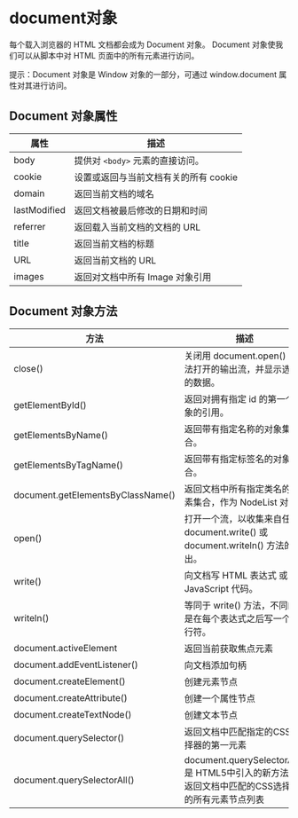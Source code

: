 # document对象

每个载入浏览器的 HTML 文档都会成为 Document 对象。
Document 对象使我们可以从脚本中对 HTML 页面中的所有元素进行访问。

提示：Document 对象是 Window 对象的一部分，可通过 window.document 属性对其进行访问。

## Document 对象属性
| 属性 | 描述 |
| -- | -- |
| body | 提供对 `<body>` 元素的直接访问。 |
| cookie | 设置或返回与当前文档有关的所有 cookie|
| domain | 返回当前文档的域名|
| lastModified| 返回文档被最后修改的日期和时间|
| referrer| 返回载入当前文档的文档的 URL|
| title | 返回当前文档的标题|
| URL | 返回当前文档的 URL|
|images|返回对文档中所有 Image 对象引用|


## Document 对象方法

| 方法 | 描述|
| -- | -- |
| close()| 关闭用 document.open() 方法打开的输出流，并显示选定的数据。 |
| getElementById() | 返回对拥有指定 id 的第一个对象的引用。|
| getElementsByName()| 返回带有指定名称的对象集合。 |
| getElementsByTagName()| 返回带有指定标签名的对象集合。 |
|document.getElementsByClassName()|返回文档中所有指定类名的元素集合，作为 NodeList 对象|
| open()| 打开一个流，以收集来自任何 document.write() 或 document.writeln() 方法的输出。 |
| write()| 向文档写 HTML 表达式 或 JavaScript 代码。 |
| writeln()	| 等同于 write() 方法，不同的是在每个表达式之后写一个换行符。 |
|document.activeElement	|返回当前获取焦点元素|
|document.addEventListener()|向文档添加句柄|
|document.createElement()|创建元素节点|
|document.createAttribute()|创建一个属性节点|
|document.createTextNode()|创建文本节点|
|document.querySelector()|返回文档中匹配指定的CSS选择器的第一元素|
|document.querySelectorAll()|document.querySelectorAll() 是 HTML5中引入的新方法，返回文档中匹配的CSS选择器的所有元素节点列表|




